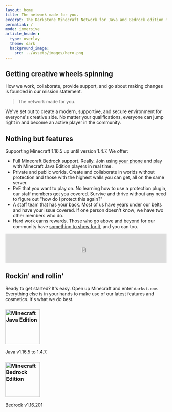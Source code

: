 ```yaml
---
layout: home
title: The network made for you.
excerpt: The Darkstone Minecraft Network for Java and Bedrock edition masterfully made to satisfy everyone's spontaneously creative side.
permalink: /
mode: immersive
article_header:
  type: overlay
  theme: dark
  background_image:
    src: ../assets/images/hero.png
---
```


## Getting creative wheels spinning
How we work, collaborate, provide support, and go about making changes is founded in our mission statement.

> The network made for you.

We've set out to create a modern, supportive, and secure environment for everyone's creative side. No matter your qualifications, everyone can jump right in and become an active player in the community.

## Nothing but features
Supporting Minecraft 1.16.5 up until version 1.4.7. We offer:
* Full Minecraft Bedrock support. Really. Join using [your phone](../hc/getting-started#joining-on-bedrock) and play with Minecraft Java Edition players in real time.
* Private and public worlds. Create and collaborate in worlds without protection and those with the highest walls you can get, all on the same server.
* PvE that you want to play on. No learning how to use a protection plugin, our staff members got you covered. Survive and thrive without any need to figure out "how do I protect this again?"
* A staff team that has your back. Most of us have years under our belts and have your issue covered. If one person doesn't know; we have two other members who do.
* Hard work earns rewards. Those who go above and beyond for our community have [something to show for it](../hc/titles-and-honors), and you can too.

<iframe style="width:728px;height:90px;max-width:100%;border:none;display:block" src="https://namemc.com/server/darkst.one/embed" width="728" height="90"></iframe>

## Rockin' and rollin'
Ready to get started? It's easy. Open up Minecraft and enter `darkst.one`. Everything else is in your hands to make use of our latest features and cosmetics. It's what we do best.

<div class="grid-container">
  <div class="grid grid--py-3">
    <div class="cell cell--2"><div><h3><a href="{{ site.baseurl/hc/getting-started#joining-the-network}}"><img src="{{ site.baseurl }}/assets/images/java.png" alt="Minecraft Java Edition" width="108"></a></h3></div></div>
    <div class="cell cell--6"><div><p>Java v1.16.5 to 1.4.7.</p></div></div>
    <div class="cell cell--2"><div><h3><a href="{{ site.baseurl/hc/getting-started#joining-the-network}}"><img src="{{ site.baseurl }}/assets/images/bedrock.png" alt="Minecraft Bedrock Edition" width="108"></a></h3></div></div>
    <div class="cell cell--6"><div><p>Bedrock v1.16.201</p></div></div>
  </div>
</div>
